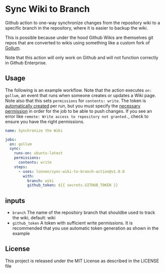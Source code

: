 # Sync Wiki to Branch

Github action to one-way synchronize changes from the repository wiki to a specific branch in the repository, where it is easier to backup the wiki.

This is possible because under the hood Github Wikis are themselves git repos that are converted to wikis using something like a custom fork of [Gollum](https://github.com/gollum/gollum/wiki).

Note that this action will only work on Github and will not function correctly in Github Enterprise.

## Usage

The following is an example workflow. Note that the action executes `on: gollum`, an event that runs when someone creates or updates a Wiki page. Note also that this sets `permissions` for `contents: write`. The token is [automatically created](https://docs.github.com/en/actions/security-guides/automatic-token-authentication#using-the-github_token-in-a-workflow) per run, but you must specify the [necessary permission](https://docs.github.com/en/actions/security-guides/automatic-token-authentication#permissions-for-the-github_token) in order for the job to be able to push changes. If you see an error like `remote: Write access to repository not granted.`, check to ensure you have the right permissions.

```yml
name: Synchronize the Wiki

jobs:
  on: gollum
  sync:
    runs-on: ubuntu-latest
    permissions:
      contents: write
    steps:
      - uses: lonnen/sync-wiki-to-branch-action@v1.0.0
        with:
          branch: wiki
          github_token: ${{ secrets.GITHUB_TOKEN }}
```

## inputs

- `branch` The name of the repository branch that shouldbe used to track the wiki, default: wiki
- `github_token` A token with sufficient write permissions. It is recommended that you use automatic token generation as shown in the example

## License

This project is released under the MIT License as described in the LICENSE file